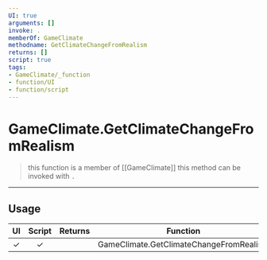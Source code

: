 ```yaml
---
UI: true
arguments: []
invoke: .
memberOf: GameClimate
methodname: GetClimateChangeFromRealism
returns: []
script: true
tags:
- GameClimate/_function
- function/UI
- function/script
---
```

# GameClimate.GetClimateChangeFromRealism
> this function is a member of [[GameClimate]]
> this method can be invoked with `.`
-----
## Usage
|  UI | Script | Returns | Function | Arguments |
|:---:|:------:|-------:|:--------:|:---------|
|✓|✓||GameClimate.GetClimateChangeFromRealism||
